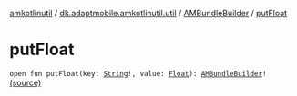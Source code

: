 [amkotlinutil](../../index.md) / [dk.adaptmobile.amkotlinutil.util](../index.md) / [AMBundleBuilder](index.md) / [putFloat](./put-float.md)

# putFloat

`open fun putFloat(key: `[`String`](https://kotlinlang.org/api/latest/jvm/stdlib/kotlin/-string/index.html)`!, value: `[`Float`](https://kotlinlang.org/api/latest/jvm/stdlib/kotlin/-float/index.html)`): `[`AMBundleBuilder`](index.md)`!` [(source)](https://github.com/adaptmobile-organization/amkotlinutil/tree/master/amkotlinutil/amkotlinutil/src/main/java/dk/adaptmobile/amkotlinutil/util/AMBundleBuilder.java#L113)
